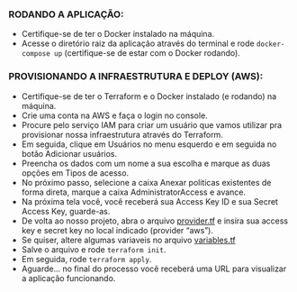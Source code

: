 ### RODANDO A APLICAÇÃO:
- Certifique-se de ter o Docker instalado na máquina.
- Acesse o diretório raiz da aplicação através do terminal e rode ```docker-compose up``` (certifique-se de estar com o Docker rodando).


### PROVISIONANDO A INFRAESTRUTURA E DEPLOY (AWS):
- Certifique-se de ter o Terraform e o Docker instalado (e rodando) na máquina.
- Crie uma conta na AWS e faça o login no console.
- Procure pelo serviço IAM para criar um usuário que vamos utilizar pra provisionar nossa infraestrutura através do Terraform.
- Em seguida, clique em Usuários no menu esquerdo e em seguida no botão Adicionar usuários.
- Preencha os dados com um nome a sua escolha e marque as duas opções em Tipos de acesso.
- No próximo passo, selecione a caixa Anexar politicas existentes de forma direta, marque a caixa AdministratorAccess e avance.
- Na próxima tela você, você receberá sua Access Key ID e sua Secret Access Key, guarde-as.
- De volta ao nosso projeto, abra o arquivo [provider.tf](https://github.com/matheusq94/docker-terraform/blob/main/provider.tf) e insira sua access key e secret key no local indicado (provider “aws”).
- Se quiser, altere algumas variaveis no arquivo [variables.tf](https://github.com/matheusq94/docker-terraform/blob/main/variables.tf) 
-  Salve o arquivo e rode ```terraform init```.
- Em seguida, rode ```terraform apply```.
- Aguarde... no final do processo você receberá uma URL para visualizar a aplicação funcionando.